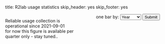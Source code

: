 title: R2lab usage statistics
skip_header: yes
skip_footer: yes
<!-- skip_title: yes -->
<!-- skip_menu: yes -->

<div id="overall">

<div id="text">

Reliable usage collection is operational since 2021-09-01
<br>
for now this figure is available per quarter only - stay tuned..

</div>

<form id="dialog" action="javascript:displayStatsFromDialog()">
  <label for="by-bin">one bar by:</label>
  <select name="by-bin" id="by-bin">
    <option value="year">Year</option>
    <option value="quarter" active="true">Quarter</option>
    <option value="month">Month</option>
    <option value="week">Week</option>
  </select>
  <input type="submit" value="Submit">
</form>


<div id="stats-container"></div>

</div> <!-- overall -->

<style>
    /* our stuff */
    #overall {
        display: grid;
        grid-template-columns: 1fr 1fr;
        grid-template-areas:
            "text dialog"
            "stats stats"
        ;

        #text { grid-area: text; }
        #dialog { grid-area: dialog; }
        #stats-container { grid-area: stats; }

        #dialog {
            text-align: right;
        }
    }

    /* originally from altair-produced html */
    #stats-container.vega-embed {
        width: 100%;
        display: flex;
    }

    #stats-container.vega-embed details,
    #stats-container.vega-embed details summary {
        position: relative;
    }
</style>

<script type="text/javascript" src="https://cdn.jsdelivr.net/npm/vega@5" ></script>
<script type="text/javascript" src="https://cdn.jsdelivr.net/npm/vega-lite@5.20.1" ></script>
<script type="text/javascript" src="https://cdn.jsdelivr.net/npm/vega-embed@6" ></script>

<script>
    const displayStatsFromDialog = () => {
        const byBin = document.getElementById("by-bin").value;
        displayStats(vegaEmbed, byBin);
    }

    const displayStats = (vegaEmbed, byPeriod) => {
        let spec = {
        config: { view: { continuousWidth: 300, continuousHeight: 300 } },
        data: { url: `/stats/${byPeriod}/` },
        mark: { type: "bar" },
        encoding: {
            color: { field: "family", type: "nominal" },
            tooltip: [
                { field: "family", type: "nominal" },
                { field: "name", type: "nominal" },
            ],
            x: { field: "period", type: "nominal" },
            y: {
                aggregate: "sum",
                field: "duration",
                title: "Duration (hours)",
                type: "quantitative",
            },
        },
        height: 800,
        params: [
            {
            name: "param_2",
            select: { type: "interval", encodings: ["x", "y"] },
            bind: "scales",
            },
        ],
        width: "container",
        $schema: "https://vega.github.io/schema/vega-lite/v5.20.1.json",
        };
        const embedOpt = { mode: "vega-lite" };

        const showError = (el, error) => {
        el.innerHTML =
            '<div style="color:red;">' +
            "<p>JavaScript Error: " +
            error.message +
            "</p>" +
            "<p>This usually means there's a typo in your chart specification. " +
            "See the javascript console for the full traceback.</p>" +
            "</div>";
        throw error;
        }
        const el = document.getElementById("stats-container");
        vegaEmbed("#stats-container", spec, embedOpt).catch((error) => showError(el, error));
    }
    window.addEventListener("DOMContentLoaded", () => {
        displayStats(vegaEmbed, "quarter")
    })
</script>
